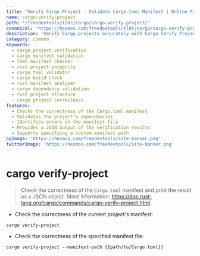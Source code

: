 ```yaml
---
title: 'Verify Cargo Project - Validate Cargo.toml Manifest | Online Free DevTools by Hexmos'
name: cargo-verify-project
path: '/freedevtools/tldr/cargo/cargo-verify-project/'
canonical: 'https://hexmos.com/freedevtools/tldr/cargo/cargo-verify-project/'
description: 'Verify Cargo projects accurately with Cargo Verify Project. Validate `Cargo.toml` manifests and ensure project integrity quickly. Free online tool, no registration required.'
category: common
keywords:
  - cargo project verification
  - cargo manifest validation
  - toml manifest checker
  - rust project integrity
  - cargo.toml validator
  - cargo build check
  - rust manifest analyzer
  - cargo dependency validation
  - rust project structure
  - cargo project correctness
features:
  - Checks the correctness of the Cargo.toml manifest
  - Validates the project's dependencies
  - Identifies errors in the manifest file
  - Provides a JSON output of the verification results
  - Supports specifying a custom manifest path
ogImage: 'https://hexmos.com/freedevtools/site-banner.png'
twitterImage: 'https://hexmos.com/freedevtools/site-banner.png'
---
```


# cargo verify-project

> Check the correctness of the `Cargo.toml` manifest and print the result as a JSON object.
> More information: <https://doc.rust-lang.org/cargo/commands/cargo-verify-project.html>.

- Check the correctness of the current project's manifest:

`cargo verify-project`

- Check the correctness of the specified manifest file:

`cargo verify-project --manifest-path {{path/to/Cargo.toml}}`
